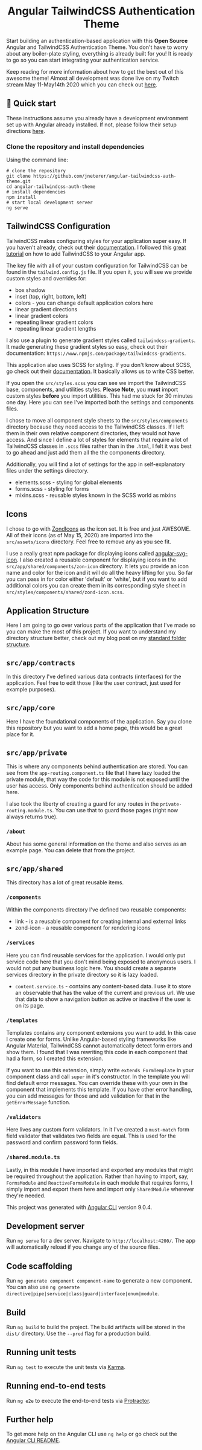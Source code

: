 <div align="center">
  <h1>Angular TailwindCSS Authentication Theme</h1>
</div>

Start building an authentication-based application with this **Open Source** Angular and TailwindCSS Authentication Theme. You don't have to worry about any boiler-plate styling, everything is already built for you! It is ready to go so you can start integrating your authentication service.

Keep reading for more information about how to get the best out of this awesome theme! Almost all development was done live on my Twitch stream May 11-May14th 2020 which you can check out [here](https://www.twitch.tv/jacobneterer).

## 🚀 Quick start
These instructions assume you already have a development environment set up with Angular already installed. If not, please follow their setup directions [here](https://angular.io/guide/setup-local).

### Clone the repository and install dependencies
Using the command line:
```shell
# clone the repository
git clone https://github.com/jneterer/angular-tailwindcss-auth-theme.git
cd angular-tailwindcss-auth-theme
# install dependencies
npm install
# start local development server
ng serve
```
## TailwindCSS Configuration

TailwindCSS makes configuring styles for your application super easy. If you haven't already, check out their [documentation](https://tailwindcss.com). I followed this [great tutorial](https://dev.to/seankerwin/angular-8-tailwind-css-guide-3m45) on how to add TailwindCSS to your Angular app.

The key file with all of your custom configuration for TailwindCSS can be found in the `tailwind.config.js` file. If you open it, you will see we provide custom styles and overrides for:

* box shadow
* inset (top, right, bottom, left)
* colors - you can change default application colors here
* linear gradient directions
* linear gradient colors
* repeating linear gradient colors
* repeating linear gradient lengths

I also use a plugin to generate gradient styles called `tailwindcss-gradients`. It made generating these gradient styles so easy, check out their documentation: `https://www.npmjs.com/package/tailwindcss-gradients`.

This application also uses SCSS for styling. If you don't know about SCSS, go check out their [documentation](https://sass-lang.com/). It basically allows us to write CSS better.

If you open the `src/styles.scss` you can see we import the TailwindCSS base, components, and utilities styles. **Please Note**, you **must** import custom styles **before** you import utilities. This had me stuck for 30 minutes one day. Here you can see I've imported both the settings and components files.

I chose to move all component style sheets to the `src/styles/components` directory because they need access to the TailwindCSS classes. If I left them in their own relative component directories, they would not have access. And since I define a lot of styles for elements that require a lot of TailwindCSS classes in `.scss` files rather than in the `.html`, I felt it was best to go ahead and just add them all the the components directory.

Additionally, you will find a lot of settings for the app in self-explanatory files under the settings directory.

* elements.scss - styling for global elements
* forms.scss - styling for forms
* mixins.scss - reusable styles known in the SCSS world as mixins

## Icons

I chose to go with [ZondIcons](http://www.zondicons.com/) as the icon set. It is free and just AWESOME. All of their icons (as of May 15, 2020) are imported into the `src/assets/icons` directory. Feel free to remove any as you see fit.

I use a really great npm package for displaying icons called [angular-svg-icon](https://www.npmjs.com/package/angular-svg-icon). I also created a reusable component for displaying icons in the `src/app/shared/components/zon-icon` directory. It lets you provide an icon name and color for the icon and it will do all the heavy lifting for you. So far you can pass in for color either 'default' or 'white', but if you want to add additional colors you can create them in its corresponding style sheet in `src/styles/components/shared/zond-icon.scss`.

## Application Structure

Here I am going to go over various parts of the application that I've made so you can make the most of this project. If you want to understand my directory structure better, check out my blog post on my [standard folder structure](https://medium.com/@jacobneterer/angular-my-standard-folder-structure-1fac4f0252de).

## `src/app/contracts`

In this directory I've defined various data contracts (interfaces) for the application. Feel free to edit those (like the user contract, just used for example purposes).

## `src/app/core`

Here I have the foundational components of the application. Say you clone this repository but you want to add a home page, this would be a great place for it.

## `src/app/private`

This is where any components behind authentication are stored. You can see from the `app-routing.component.ts` file that I have lazy loaded the private module, that way the code for this module is not exposed until the user has access. Only components behind authentication should be added here.

I also took the liberty of creating a guard for any routes in the `private-routing.module.ts`. You can use that to guard those pages (right now always returns true).

### `/about`

About has some general information on the theme and also serves as an example page. You can delete that from the project.

## `src/app/shared`

This directory has a lot of great reusable items.

### `/components`

Within the components directory I've defined two reusable components:

* link - is a reusable component for creating internal and external links
* zond-icon - a reusable component for rendering icons

### `/services`

Here you can find reusable services for the application. I would only put service code here that you don't mind being exposed to anonymous users. I would not put any business logic here. You should create a separate services directory in the private directory so it is lazy loaded.

* `content.service.ts` - contains any content-based data. I use it to store an observable that has the value of the current and previous url. We use that data to show a navigation button as active or inactive if the user is on its page.

### `/templates`

Templates contains any component extensions you want to add. In this case I create one for forms. Unlike Angular-based styling frameworks like Angular Material, TailwindCSS cannot automatically detect form errors and show them. I found that I was rewriting this code in each component that had a form, so I created this extension.

If you want to use this extension, simply write `extends FormTemplate` in your component class and call `super` in it's constructor. In the template you will find default error messages. You can override these with your own in the component that implements this template. If you have other error handling, you can add messages for those and add validation for that in the `getErrorMessage` function.

### `/validators`

Here lives any custom form validators. In it I've created a `must-match` form field validator that validates two fields are equal. This is used for the password and confirm password form fields.

### `/shared.module.ts`

Lastly, in this module I have imported and exported any modules that might be required throughout the application. Rather than having to import, say, `FormsModule` and `ReactiveFormsModule` in each module that requires forms, I simply import and export them here and import only `SharedModule` wherever they're needed.

This project was generated with [Angular CLI](https://github.com/angular/angular-cli) version 9.0.4.

## Development server

Run `ng serve` for a dev server. Navigate to `http://localhost:4200/`. The app will automatically reload if you change any of the source files.

## Code scaffolding

Run `ng generate component component-name` to generate a new component. You can also use `ng generate directive|pipe|service|class|guard|interface|enum|module`.

## Build

Run `ng build` to build the project. The build artifacts will be stored in the `dist/` directory. Use the `--prod` flag for a production build.

## Running unit tests

Run `ng test` to execute the unit tests via [Karma](https://karma-runner.github.io).

## Running end-to-end tests

Run `ng e2e` to execute the end-to-end tests via [Protractor](http://www.protractortest.org/).

## Further help

To get more help on the Angular CLI use `ng help` or go check out the [Angular CLI README](https://github.com/angular/angular-cli/blob/master/README.md).
